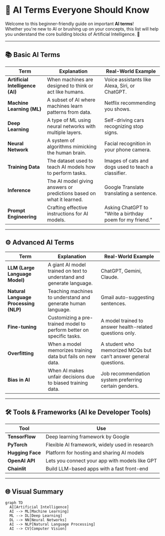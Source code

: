 # 🤖 AI Terms Everyone Should Know

Welcome to this beginner-friendly guide on important **AI terms**!  
Whether you're new to AI or brushing up on your concepts, this list will help you understand the core building blocks of Artificial Intelligence. 🌟

---

## 📚 Basic AI Terms

| Term | Explanation | Real-World Example |
|------|-------------|---------------------|
| **Artificial Intelligence (AI)** | When machines are designed to think or act like humans. | Voice assistants like Alexa, Siri, or ChatGPT. |
| **Machine Learning (ML)** | A subset of AI where machines learn patterns from data. | Netflix recommending you shows. |
| **Deep Learning** | A type of ML using neural networks with multiple layers. | Self-driving cars recognizing stop signs. |
| **Neural Network** | A system of algorithms mimicking the human brain. | Facial recognition in your phone camera. |
| **Training Data** | The dataset used to teach AI models how to perform tasks. | Images of cats and dogs used to teach a classifier. |
| **Inference** | The AI model giving answers or predictions based on what it learned. | Google Translate translating a sentence. |
| **Prompt Engineering** | Crafting effective instructions for AI models. | Asking ChatGPT to "Write a birthday poem for my friend." |

---

## ⚙️ Advanced AI Terms

| Term | Explanation | Real-World Example |
|------|-------------|---------------------|
| **LLM (Large Language Model)** | A giant AI model trained on text to understand and generate language. | ChatGPT, Gemini, Claude. |
| **Natural Language Processing (NLP)** | Teaching machines to understand and generate human language. | Gmail auto-suggesting sentences. |
| **Fine-tuning** | Customizing a pre-trained model to perform better on specific tasks. | A model trained to answer health-related questions only. |
| **Overfitting** | When a model memorizes training data but fails on new data. | A student who memorized MCQs but can’t answer general questions. |
| **Bias in AI** | When AI makes unfair decisions due to biased training data. | Job recommendation system preferring certain genders. |

---

## 🛠️ Tools & Frameworks (AI ke Developer Tools)

| Tool | Use |
|------|-----|
| **TensorFlow** | Deep learning framework by Google |
| **PyTorch** | Flexible AI framework, widely used in research |
| **Hugging Face** | Platform for hosting and sharing AI models |
| **OpenAI API** | Lets you connect your app with models like GPT |
| **Chainlit** | Build LLM-based apps with a fast front-end |

---

## 🌐 Visual Summary

```mermaid
graph TD
  AI[Artificial Intelligence]
  AI --> ML[Machine Learning]
  ML --> DL[Deep Learning]
  DL --> NN[Neural Networks]
  AI --> NLP[Natural Language Processing]
  AI --> CV[Computer Vision]

